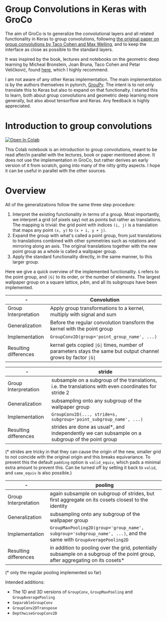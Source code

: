 # Group Convolutions in Keras with GroCo

The aim of GroCo is to generalize the convolutional layers and all related functionality in Keras to group convolutions, following [the original paper on group convolutions by Taco Cohen and Max Welling](http://proceedings.mlr.press/v48/cohenc16.html), and to keep the interface as close as possible to the standard layers.

It was inspired by the book, lectures and notebooks on the geometric deep learning by Micheal Bronstein, Joan Bruna, Taco Cohen and Petar Veličković, found [here](https://geometricdeeplearning.com), which I highly recommend.

I am not aware of any other Keras implementation. The main implementation is by the authors themselves in pytorch, [GrouPy](https://github.com/tscohen/GrouPy).
The intent is to not only translate this to Keras but also to expand on that functionalty.
I started this to learn, both about group convolutions and geometric deep learning more generally, but also about tensorflow and Keras. 
Any feedback is highly appreciated.

# Introduction to group convolutions

[![Open In Colab](https://colab.research.google.com/assets/colab-badge.svg)](https://colab.research.google.com/github/APJansen/GroupConv/blob/GroupConv_intro.ipynb)

This Colab notebook is an introduction to group convolutions, meant to be read after/in parallel with the lectures, book or paper mentioned above.
It does not use the implementation in GroCo, but rather derives an early version of it from scratch, going into many of the nitty gritty aspects.
I hope it can be useful in parallel with the other sources.


# Overview

All of the generalizations follow the same three step procedure:
1. Interpret the existing functionality in terms of a group. Most importantly, we interpret a grid (of pixels say) not as points but rather as translations. The mapping is trivial: the grid point with indices `(i, j)` is a translation that maps any point `(x, y)` to `(x + i, y + j)`.
2. Expand the group with what's called a point group, from just translations to translations combined with other symmetries such as rotations and mirroring along an axis. The original translations together with the new point group as a whole is called a wallpaper group.
3. Apply the standard functionality directly, in the same manner, to this larger group.

Here we give a quick overview of the implemented functionality. `G` refers to the point group, and `|G|` to its order, or the number of elements.
The largest wallpaper group on a square lattice, p4m, and all its subgroups have been implemented.

| -  | Convolution |
| ------------- | ------------- |
| Group Interpretation  | Apply group transformations to a kernel, multiply with signal and sum  |
| Generalization  | Before the regular convolution transform the kernel with the point group  |
| Implementation | `GroupConv2D(group='point_group_name', ...)` |
| Resulting differences | kernel gets copied `\|G\|` times, number of parameters stays the same but output channel grows by factor `\|G\|` |

| -  | stride |
| ------------- | ------------- |
| Group Interpretation  | subsample on a subgroup of the translations, i.e. the translations with even coordinates for stride 2 |
| Generalization  | subsampling onto any subgroup of the wallpaper group |
| Implementation | `GroupConv2D(..., stride=s, subgroup='point_subgroup_name', ...)` |
| Resulting differences | strides are done as usual*, and independently we can subsample on a subgroup of the point group |

(* strides are tricky in that they can cause the origin of the new, smaller grid to not coincide with the original origin and this breaks equivariance.
To prevent this the default `padding` option is `valid_equiv`, which pads a minimal extra amount to prevent this. Can be turned off by setting it back to `valid`, and `same_equiv` is also possible.)

| -  | pooling |
| ------------- | ------------- |
| Group Interpretation  | again subsample on subgroup of strides, but first aggregate on its cosets closest to the identity |
| Generalization  | subsampling onto any subgroup of the wallpaper group |
| Implementation | `GroupMaxPooling2D(group='group_name', subgroup='subgroup_name', ...)`, and the same with `GroupAveragePooling2D`|
| Resulting differences | in addition to pooling over the grid, potentially subsample on a subgroup of the point group, after aggregating on its cosets\* |

(* only the regular pooling implemented so far)

Intended additions:
- The 1D and 3D versions of `GroupConv`, `GroupMaxPooling` and `GroupAveragePooling`
- `SeparableGroupConv`
- `GroupConv2DTranspose`
- `DepthwiseGroupConv2D`

